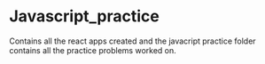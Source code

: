 # Javascript_practice

Contains all the react apps created and the javacript practice folder contains all the practice problems worked on.
